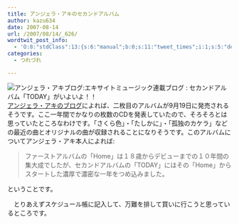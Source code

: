 ```yaml
---
title: アンジェラ・アキのセカンドアルバム
author: kazu634
date: 2007-08-14
url: /2007/08/14/_626/
wordtwit_post_info:
  - 'O:8:"stdClass":13:{s:6:"manual";b:0;s:11:"tweet_times";i:1;s:5:"delay";i:0;s:7:"enabled";i:1;s:10:"separation";s:2:"60";s:7:"version";s:3:"3.7";s:14:"tweet_template";b:0;s:6:"status";i:2;s:6:"result";a:0:{}s:13:"tweet_counter";i:2;s:13:"tweet_log_ids";a:1:{i:0;i:3149;}s:9:"hash_tags";a:0:{}s:8:"accounts";a:1:{i:0;s:7:"kazu634";}}'
categories:
  - つれづれ

---
```

<div class="section">
<p>
<a href="http://angelaaki.exblog.jp/6118669/" onclick="__gaTracker('send', 'event', 'outbound-article', 'http://angelaaki.exblog.jp/6118669/', '');" target="_blank"><img align="left" alt="アンジェラ・アキブログ:エキサイトミュージック連載ブログ : セカンドアルバム「TODAY」がいよいよ！！" src="http://img.simpleapi.net/small/http://angelaaki.exblog.jp/6118669/" border="0" /></a>
</p>
  
<p>
    　<a href="http://angelaaki.exblog.jp/6118669/" onclick="__gaTracker('send', 'event', 'outbound-article', 'http://angelaaki.exblog.jp/6118669/', 'アンジェラ・アキのブログ');">アンジェラ・アキのブログ</a>によれば、二枚目のアルバムが9月19日に発売されるそうです。ここ一年間でかなりの枚数のCDを発表していたので、そろそろとは思っていたところなわけです。「さくら色」・「たしかに」・「孤独のカケラ」などの最近の曲とオリジナルの曲が収録されることになりそうです。このアルバムについてアンジェラ・アキ本人によれば:
</p>
  
<blockquote>
<p>
      ファーストアルバムの「Home」は１８歳からデビューまでの１０年間の集大成でしたが、セカンドアルバムの「TODAY」にはその「Home」からスタートした濃厚で濃密な一年をつめ込みました。
</p>
</blockquote>
  
<p>
    ということです。
</p>
  
<p>
    　とりあえずスケジュール帳に記入して、万難を排して買いに行こうと思っているところです。
</p>
</div>